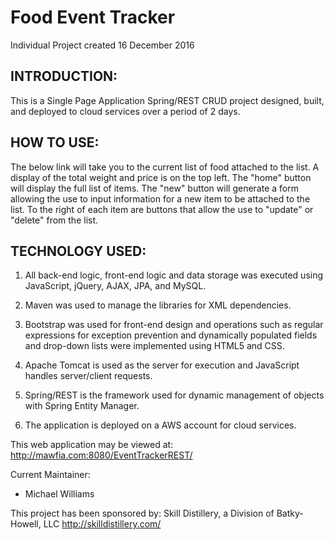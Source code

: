 # Food Event Tracker
Individual Project created 16 December 2016

INTRODUCTION:
--------------------
This is a Single Page Application Spring/REST CRUD project designed, built, and deployed to cloud services over a period of 2 days.

HOW TO USE:
---------------------
The below link will take you to the current list of food attached to the list.  A display of the total weight and price is on the top left.  The "home" button will display the full list of items.  The "new" button will generate a form allowing the use to input information for a new item to be attached to the list.  To the right of each item are buttons that allow the use to "update" or "delete" from the list.


TECHNOLOGY USED:
-----------------
1.  All back-end logic, front-end logic and data storage was executed using JavaScript, jQuery, AJAX, JPA, and MySQL.

3.  Maven was used to manage the libraries for XML dependencies.

4.  Bootstrap was used for front-end design and operations such as regular expressions for exception prevention and dynamically populated fields and drop-down lists were implemented using HTML5 and CSS.

6.  Apache Tomcat is used as the server for execution and JavaScript handles server/client requests.

7.  Spring/REST is the framework used for dynamic management of objects with Spring Entity Manager.

8.  The application is deployed on a AWS account for cloud services.

This web application may be viewed at: http://mawfia.com:8080/EventTrackerREST/

Current Maintainer:
 * Michael Williams

This project has been sponsored by:
Skill Distillery, a Division of Batky-Howell, LLC
http://skilldistillery.com/
